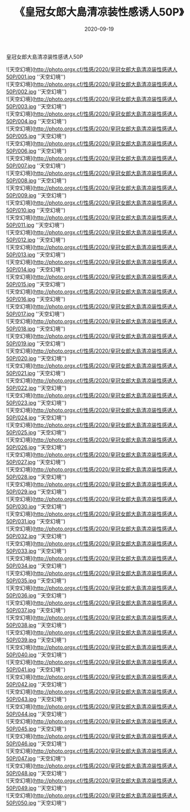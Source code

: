 ﻿---
layout: post
title:  《皇冠女郎大島清凉装性感诱人50P》
date:   2020-09-19
img: http://photo.orgx.cf/性感/2020/皇冠女郎大島清凉装性感诱人50P/000.jpg
tags: [美女, 性感, 泳衣]
---

皇冠女郎大島清凉装性感诱人50P



![天空幻境](http://photo.orgx.cf/性感/2020/皇冠女郎大島清凉装性感诱人50P/001.jpg ''天空幻境'') <br>
![天空幻境](http://photo.orgx.cf/性感/2020/皇冠女郎大島清凉装性感诱人50P/002.jpg ''天空幻境'') <br>
![天空幻境](http://photo.orgx.cf/性感/2020/皇冠女郎大島清凉装性感诱人50P/003.jpg ''天空幻境'') <br>
![天空幻境](http://photo.orgx.cf/性感/2020/皇冠女郎大島清凉装性感诱人50P/004.jpg ''天空幻境'') <br>
![天空幻境](http://photo.orgx.cf/性感/2020/皇冠女郎大島清凉装性感诱人50P/005.jpg ''天空幻境'') <br>
![天空幻境](http://photo.orgx.cf/性感/2020/皇冠女郎大島清凉装性感诱人50P/006.jpg ''天空幻境'') <br>
![天空幻境](http://photo.orgx.cf/性感/2020/皇冠女郎大島清凉装性感诱人50P/007.jpg ''天空幻境'') <br>
![天空幻境](http://photo.orgx.cf/性感/2020/皇冠女郎大島清凉装性感诱人50P/008.jpg ''天空幻境'') <br>
![天空幻境](http://photo.orgx.cf/性感/2020/皇冠女郎大島清凉装性感诱人50P/009.jpg ''天空幻境'') <br>
![天空幻境](http://photo.orgx.cf/性感/2020/皇冠女郎大島清凉装性感诱人50P/010.jpg ''天空幻境'') <br>
![天空幻境](http://photo.orgx.cf/性感/2020/皇冠女郎大島清凉装性感诱人50P/011.jpg ''天空幻境'') <br>
![天空幻境](http://photo.orgx.cf/性感/2020/皇冠女郎大島清凉装性感诱人50P/012.jpg ''天空幻境'') <br>
![天空幻境](http://photo.orgx.cf/性感/2020/皇冠女郎大島清凉装性感诱人50P/013.jpg ''天空幻境'') <br>
![天空幻境](http://photo.orgx.cf/性感/2020/皇冠女郎大島清凉装性感诱人50P/014.jpg ''天空幻境'') <br>
![天空幻境](http://photo.orgx.cf/性感/2020/皇冠女郎大島清凉装性感诱人50P/015.jpg ''天空幻境'') <br>
![天空幻境](http://photo.orgx.cf/性感/2020/皇冠女郎大島清凉装性感诱人50P/016.jpg ''天空幻境'') <br>
![天空幻境](http://photo.orgx.cf/性感/2020/皇冠女郎大島清凉装性感诱人50P/017.jpg ''天空幻境'') <br>
![天空幻境](http://photo.orgx.cf/性感/2020/皇冠女郎大島清凉装性感诱人50P/018.jpg ''天空幻境'') <br>
![天空幻境](http://photo.orgx.cf/性感/2020/皇冠女郎大島清凉装性感诱人50P/019.jpg ''天空幻境'') <br>
![天空幻境](http://photo.orgx.cf/性感/2020/皇冠女郎大島清凉装性感诱人50P/020.jpg ''天空幻境'') <br>
![天空幻境](http://photo.orgx.cf/性感/2020/皇冠女郎大島清凉装性感诱人50P/021.jpg ''天空幻境'') <br>
![天空幻境](http://photo.orgx.cf/性感/2020/皇冠女郎大島清凉装性感诱人50P/022.jpg ''天空幻境'') <br>
![天空幻境](http://photo.orgx.cf/性感/2020/皇冠女郎大島清凉装性感诱人50P/023.jpg ''天空幻境'') <br>
![天空幻境](http://photo.orgx.cf/性感/2020/皇冠女郎大島清凉装性感诱人50P/024.jpg ''天空幻境'') <br>
![天空幻境](http://photo.orgx.cf/性感/2020/皇冠女郎大島清凉装性感诱人50P/025.jpg ''天空幻境'') <br>
![天空幻境](http://photo.orgx.cf/性感/2020/皇冠女郎大島清凉装性感诱人50P/026.jpg ''天空幻境'') <br>
![天空幻境](http://photo.orgx.cf/性感/2020/皇冠女郎大島清凉装性感诱人50P/027.jpg ''天空幻境'') <br>
![天空幻境](http://photo.orgx.cf/性感/2020/皇冠女郎大島清凉装性感诱人50P/028.jpg ''天空幻境'') <br>
![天空幻境](http://photo.orgx.cf/性感/2020/皇冠女郎大島清凉装性感诱人50P/029.jpg ''天空幻境'') <br>
![天空幻境](http://photo.orgx.cf/性感/2020/皇冠女郎大島清凉装性感诱人50P/030.jpg ''天空幻境'') <br>
![天空幻境](http://photo.orgx.cf/性感/2020/皇冠女郎大島清凉装性感诱人50P/031.jpg ''天空幻境'') <br>
![天空幻境](http://photo.orgx.cf/性感/2020/皇冠女郎大島清凉装性感诱人50P/032.jpg ''天空幻境'') <br>
![天空幻境](http://photo.orgx.cf/性感/2020/皇冠女郎大島清凉装性感诱人50P/033.jpg ''天空幻境'') <br>
![天空幻境](http://photo.orgx.cf/性感/2020/皇冠女郎大島清凉装性感诱人50P/034.jpg ''天空幻境'') <br>
![天空幻境](http://photo.orgx.cf/性感/2020/皇冠女郎大島清凉装性感诱人50P/035.jpg ''天空幻境'') <br>
![天空幻境](http://photo.orgx.cf/性感/2020/皇冠女郎大島清凉装性感诱人50P/036.jpg ''天空幻境'') <br>
![天空幻境](http://photo.orgx.cf/性感/2020/皇冠女郎大島清凉装性感诱人50P/037.jpg ''天空幻境'') <br>
![天空幻境](http://photo.orgx.cf/性感/2020/皇冠女郎大島清凉装性感诱人50P/038.jpg ''天空幻境'') <br>
![天空幻境](http://photo.orgx.cf/性感/2020/皇冠女郎大島清凉装性感诱人50P/039.jpg ''天空幻境'') <br>
![天空幻境](http://photo.orgx.cf/性感/2020/皇冠女郎大島清凉装性感诱人50P/040.jpg ''天空幻境'') <br>
![天空幻境](http://photo.orgx.cf/性感/2020/皇冠女郎大島清凉装性感诱人50P/041.jpg ''天空幻境'') <br>
![天空幻境](http://photo.orgx.cf/性感/2020/皇冠女郎大島清凉装性感诱人50P/042.jpg ''天空幻境'') <br>
![天空幻境](http://photo.orgx.cf/性感/2020/皇冠女郎大島清凉装性感诱人50P/043.jpg ''天空幻境'') <br>
![天空幻境](http://photo.orgx.cf/性感/2020/皇冠女郎大島清凉装性感诱人50P/044.jpg ''天空幻境'') <br>
![天空幻境](http://photo.orgx.cf/性感/2020/皇冠女郎大島清凉装性感诱人50P/045.jpg ''天空幻境'') <br>
![天空幻境](http://photo.orgx.cf/性感/2020/皇冠女郎大島清凉装性感诱人50P/046.jpg ''天空幻境'') <br>
![天空幻境](http://photo.orgx.cf/性感/2020/皇冠女郎大島清凉装性感诱人50P/047.jpg ''天空幻境'') <br>
![天空幻境](http://photo.orgx.cf/性感/2020/皇冠女郎大島清凉装性感诱人50P/048.jpg ''天空幻境'') <br>
![天空幻境](http://photo.orgx.cf/性感/2020/皇冠女郎大島清凉装性感诱人50P/049.jpg ''天空幻境'') <br>
![天空幻境](http://photo.orgx.cf/性感/2020/皇冠女郎大島清凉装性感诱人50P/050.jpg ''天空幻境'') <br>